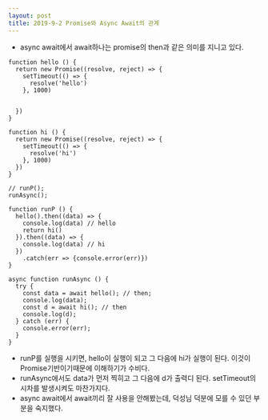 ```yaml
---
layout: post
title: 2019-9-2 Promise와 Async Await의 관계
---
```


- async await에서 await하나는 promise의 then과 같은 의미를 지니고 있다.

```
function hello () {
  return new Promise((resolve, reject) => {
    setTimeout(() => {
      resolve('hello')
    }, 1000)


  })
}

function hi () {
  return new Promise((resolve, reject) => {
    setTimeout(() => {
      resolve('hi')
    }, 1000)
  })
}

// runP();
runAsync();

function runP () {
  hello().then((data) => {
    console.log(data) // hello
    return hi()
  }).then((data) => {
    console.log(data) // hi
  })
    .catch(err => {console.error(err)})
}

async function runAsync () {
  try {
    const data = await hello(); // then;
    console.log(data);
    const d = await hi(); // then
    console.log(d);
  } catch (err) {
    console.error(err);
  }
}

```
- runP를 실행을 시키면, hello이 실행이 되고 그 다음에 hi가 실행이 된다. 이것이 Promise기반이기때문에 이해하기가 수비다.
- runAsync에서도 data가 먼저 찍히고 그 다음에 d가 출력디 된다. setTimeout의 시차를 발생시켜도 마찬가지다.
- async await에서 await끼리 잘 사용을 안해봤는데, 덕성님 덕분에 모를 수 있던 부분을 숙지했다.

